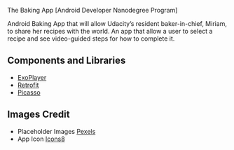 ﻿

The Baking App [Android Developer Nanodegree Program]

Android Baking App that will allow Udacity’s resident baker-in-chief, Miriam, to share her recipes with the world. 
An app that allow a user to select a recipe and see video-guided steps for how to complete it.


Components and Libraries
---------
* [ExoPlayer](https://github.com/google/ExoPlayer)
* [Retrofit](https://github.com/square/retrofit)
* [Picasso](http://square.github.io/picasso)

Images Credit
---------
* Placeholder Images [Pexels](https://www.pexels.com/)
* App Icon           [Icons8](https://icons8.com)

